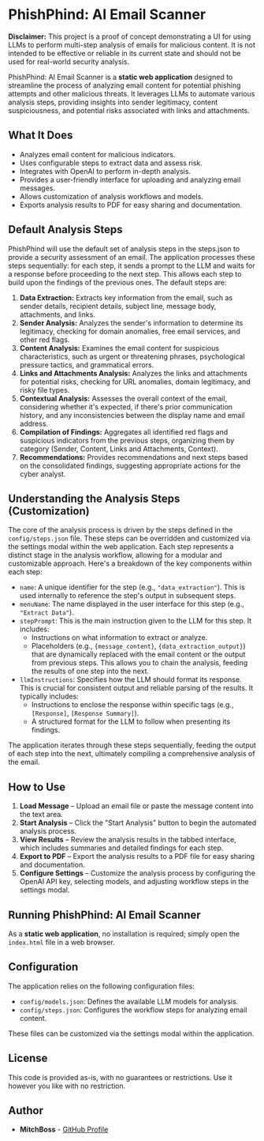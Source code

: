 # PhishPhind: AI Email Scanner

**Disclaimer:** This project is a proof of concept demonstrating a UI for using LLMs to perform multi-step analysis of emails for malicious content. It is not intended to be effective or reliable in its current state and should not be used for real-world security analysis.

PhishPhind: AI Email Scanner is a **static web application** designed to streamline the process of analyzing email content for potential phishing attempts and other malicious threats. It leverages LLMs to automate various analysis steps, providing insights into sender legitimacy, content suspiciousness, and potential risks associated with links and attachments.

## What It Does

-   Analyzes email content for malicious indicators.
-   Uses configurable steps to extract data and assess risk.
-   Integrates with OpenAI to perform in-depth analysis.
-   Provides a user-friendly interface for uploading and analyzing email messages.
-   Allows customization of analysis workflows and models.
-   Exports analysis results to PDF for easy sharing and documentation.

## Default Analysis Steps

PhishPhind will use the default set of analysis steps in the steps.json to provide a security assessment of an email. The application processes these steps sequentially: for each step, it sends a prompt to the LLM and waits for a response before proceeding to the next step. This allows each step to build upon the findings of the previous ones. The default steps are:

1.  **Data Extraction:** Extracts key information from the email, such as sender details, recipient details, subject line, message body, attachments, and links.
2.  **Sender Analysis:** Analyzes the sender's information to determine its legitimacy, checking for domain anomalies, free email services, and other red flags.
3.  **Content Analysis:** Examines the email content for suspicious characteristics, such as urgent or threatening phrases, psychological pressure tactics, and grammatical errors.
4.  **Links and Attachments Analysis:** Analyzes the links and attachments for potential risks, checking for URL anomalies, domain legitimacy, and risky file types.
5.  **Contextual Analysis:** Assesses the overall context of the email, considering whether it's expected, if there's prior communication history, and any inconsistencies between the display name and email address.
6.  **Compilation of Findings:** Aggregates all identified red flags and suspicious indicators from the previous steps, organizing them by category (Sender, Content, Links and Attachments, Context).
7.  **Recommendations:** Provides recommendations and next steps based on the consolidated findings, suggesting appropriate actions for the cyber analyst.

## Understanding the Analysis Steps (Customization)

The core of the analysis process is driven by the steps defined in the `config/steps.json` file. These steps can be overridden and customized via the settings modal within the web application. Each step represents a distinct stage in the analysis workflow, allowing for a modular and customizable approach. Here's a breakdown of the key components within each step:

-   `name`: A unique identifier for the step (e.g., `"data_extraction"`). This is used internally to reference the step's output in subsequent steps.
-   `menuName`: The name displayed in the user interface for this step (e.g., `"Extract Data"`).
-   `stepPrompt`: This is the main instruction given to the LLM for this step. It includes:
    -   Instructions on what information to extract or analyze.
    -   Placeholders (e.g., `{message_content}`, `{data_extraction_output}`) that are dynamically replaced with the email content or the output from previous steps. This allows you to chain the analysis, feeding the results of one step into the next.
-   `llmInstructions`: Specifies how the LLM should format its response. This is crucial for consistent output and reliable parsing of the results. It typically includes:
    -   Instructions to enclose the response within specific tags (e.g., `[Response]`, `[Response Summary]`).
    -   A structured format for the LLM to follow when presenting its findings.

The application iterates through these steps sequentially, feeding the output of each step into the next, ultimately compiling a comprehensive analysis of the email.

## How to Use

1.  **Load Message** – Upload an email file or paste the message content into the text area.
2.  **Start Analysis** – Click the "Start Analysis" button to begin the automated analysis process.
3.  **View Results** – Review the analysis results in the tabbed interface, which includes summaries and detailed findings for each step.
4.  **Export to PDF** – Export the analysis results to a PDF file for easy sharing and documentation.
5.  **Configure Settings** – Customize the analysis process by configuring the OpenAI API key, selecting models, and adjusting workflow steps in the settings modal.

## Running PhishPhind: AI Email Scanner

As a **static web application**, no installation is required; simply open the `index.html` file in a web browser.

## Configuration

The application relies on the following configuration files:

-   `config/models.json`: Defines the available LLM models for analysis.
-   `config/steps.json`: Configures the workflow steps for analyzing email content.

These files can be customized via the settings modal within the application.

## License

This code is provided as-is, with no guarantees or restrictions. Use it however you like with no restriction.

## Author

*   **MitchBoss** - [GitHub Profile](https://github.com/MitchBoss)
